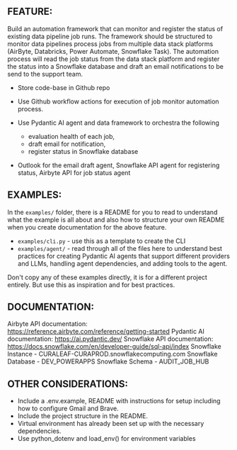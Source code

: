 ## FEATURE:

Build an automation framework that can monitor and register the status of existing data pipeline job runs. The framework should be structured to monitor data pipelines process jobs from multiple data stack platforms (AirByte, Databricks, Power Automate, Snowflake Task). The automation process will read the job status from the data stack platform and register the status into a Snowflake database and draft an email notifications to be send to the support team.

- Store code-base in Github repo
- Use Github workflow actions for execution of job monitor automation process.
- Use Pydantic AI agent and data framework to orchestra the following 
    - evaluation health of each job, 
    - draft email for notification, 
    - register status in Snowflake database 

- Outlook for the email draft agent, Snowflake API agent for registering status, Airbyte API for job status agent

## EXAMPLES:

In the `examples/` folder, there is a README for you to read to understand what the example is all about and also how to structure your own README when you create documentation for the above feature.

- `examples/cli.py` - use this as a template to create the CLI
- `examples/agent/` - read through all of the files here to understand best practices for creating Pydantic AI agents that support different providers and LLMs, handling agent dependencies, and adding tools to the agent.

Don't copy any of these examples directly, it is for a different project entirely. But use this as inspiration and for best practices.

## DOCUMENTATION:

Airbyte API documentation: https://reference.airbyte.com/reference/getting-started
Pydantic AI documentation: https://ai.pydantic.dev/
Snowflake API documentation: https://docs.snowflake.com/en/developer-guide/sql-api/index
    Snowflake Instance - CURALEAF-CURAPROD.snowflakecomputing.com
    Snowflake Database - DEV_POWERAPPS
    Snowflake Schema - AUDIT_JOB_HUB

## OTHER CONSIDERATIONS:

- Include a .env.example, README with instructions for setup including how to configure Gmail and Brave.
- Include the project structure in the README.
- Virtual environment has already been set up with the necessary dependencies.
- Use python_dotenv and load_env() for environment variables
